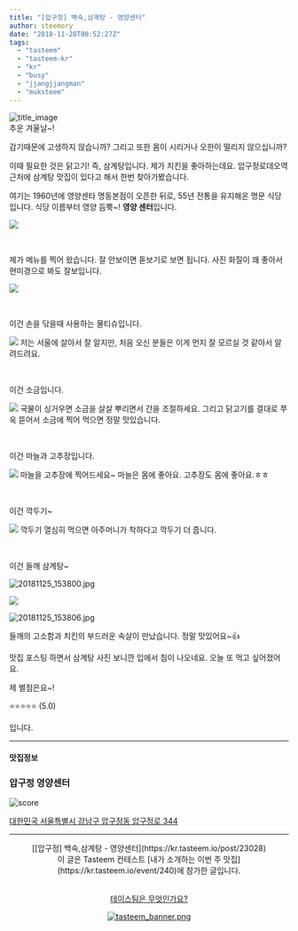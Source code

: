 ```yaml
---
title: "[압구정] 백숙,삼계탕 - 영양센터"
author: steemory
date: "2018-11-28T00:52:27Z"
tags:
  - "tasteem"
  - "tasteem-kr"
  - "kr"
  - "busy"
  - "jjangjjangman"
  - "muksteem"
---
```

![title_image](https://static.tasteem.io/uploads/3843/post/23028/content_99c25afa-8286-418f-93f6-4be52ea80e5b.jpeg)
<br/>
추운 겨울날~! 

감기때문에 고생하지 않습니까? 그리고 또한 몸이 시리거나 오한이 떨리지 않으십니까?

이때 필요한 것은 닭고기! 즉, 삼계탕입니다. 제가 치킨을 좋아하는데요. 압구정로데오역 근처에 삼계탕 맛집이 있다고 해서 한번 찾아가봤습니다.

여기는 1960년에 영양센타 명동본점이 오픈한 뒤로, 55년 전통을 유지해온 명문 식당입니다. 식당 이름부터 영양 듬뿍~! **영양 센터**입니다.

![](https://static.tasteem.io/uploads/image/image/111337/b732ac2c-7a9c-47a6-b62b-10234738a91e.jpeg)

<br>

제가 메뉴를 찍어 왔습니다. 잘 안보이면 돋보기로 보면 됩니다. 사진 화질이 꽤 좋아서 현미경으로 봐도 잘보입니다. 

![](https://static.tasteem.io/uploads/image/image/111345/4ce6ec76-ada1-4125-ac72-84d3d6e11cac.jpeg)

<br>

이건 손을 닦을때 사용하는 물티슈입니다. 

![](https://static.tasteem.io/uploads/image/image/111343/4ce6ec76-ada1-4125-ac72-84d3d6e11cac.jpeg)
저는 서울에 살아서 잘 알지만, 처음 오신 분들은 이게 먼지 잘 모르실 것 같아서 알려드려요.

<br>

이건 소금입니다.

![](https://static.tasteem.io/uploads/image/image/111342/b732ac2c-7a9c-47a6-b62b-10234738a91e.jpeg)
국물이 싱거우면 소금을 살살 뿌리면서 간을 조절하세요. 그리고 닭고기를 결대로 쭈욱 뜯어서 소금에 찍어 먹으면 정말 맛있습니다.

<br>

이건 마늘과 고추장입니다. 

![](https://static.tasteem.io/uploads/image/image/111341/4ce6ec76-ada1-4125-ac72-84d3d6e11cac.jpeg)
마늘을 고추장에 찍어드세요~ 마늘은 몸에 좋아요. 고추장도 몸에 좋아요.ㅎㅎ

<br>

이건 깍두기~

![](https://static.tasteem.io/uploads/image/image/111340/4ce6ec76-ada1-4125-ac72-84d3d6e11cac.jpeg)
깍두기 열심히 먹으면 아주머니가 착하다고 깍두기 더 줍니다.

<br>

이건 들깨 삼계탕~

![20181125_153800.jpg](https://static.tasteem.io/uploads/image/image/111339/b732ac2c-7a9c-47a6-b62b-10234738a91e.jpeg)

![](https://static.tasteem.io/uploads/image/image/111344/b732ac2c-7a9c-47a6-b62b-10234738a91e.jpeg)

![20181125_153806.jpg](https://static.tasteem.io/uploads/image/image/111338/4ce6ec76-ada1-4125-ac72-84d3d6e11cac.jpeg)

들깨의 고소함과 치킨의 부드러운 속살이 만났습니다. 정말 맛있어요~👍

맛집 포스팅 하면서 삼계탕 사진 보니깐 입에서 침이 나오네요. 오늘 또 먹고 싶어졌어요.

제 별점은요~!

⭐⭐⭐⭐⭐ (5.0)

입니다.












---------------------
#### 맛집정보
### 압구정 영양센터
![score](https://static.tasteem.io/images/steem/2Crowns.png)

[대한민국 서울특별시 강남구 압구정동 압구정로 344](https://kr.tasteem.io/post/23028#map)

-----------------------------------------
<center>[[압구정] 백숙,삼계탕 - 영양센터](https://kr.tasteem.io/post/23028)
<br/>이 글은 Tasteem 컨테스트
 [내가 소개하는  이번 주 맛집](https://kr.tasteem.io/event/240)에 참가한 글입니다.

<br/>[테이스팀은 무엇인가요?](https://kr.tasteem.io/about)

[![tasteem_banner.png](https://static.tasteem.io/images/tasteem_banner_v3.png)](https://kr.tasteem.io)</center>